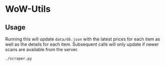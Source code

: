 # WoW-Utils
## Usage
Running this will update `data/db.json` with the latest prices for each item as well as the details for each item. Subsequent calls will only update if newer scans are available from the server.
```
./scraper.py
```
